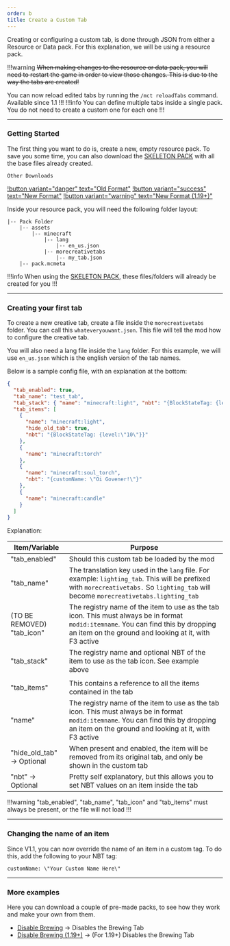 ```yaml
---
order: b
title: Create a Custom Tab
---
```

Creating or configuring a custom tab, is done through JSON from either a Resource or Data pack. For this explanation, we will be using a resource pack.

!!!warning
~~When making changes to the resource or data pack, you will need to restart the game in order to view those changes. This is due to the way the tabs are created!~~

You can now reload edited tabs by running the `/mct reloadTabs` command. Available since 1.1
!!!
!!!info
You can define multiple tabs inside a single pack. You do not need to create a custom one for each one
!!!

***

### Getting Started
The first thing you want to do is, create a new, empty resource pack. To save you some time, you can also download the [SKELETON PACK](https://cdn.firstdarkdev.xyz/curse/mct/dl/skeleton_pack_v2.zip) with all the base files already created.

`Other Downloads`

[!button variant="danger" text="Old Format"](https://cdn.firstdarkdev.xyz/curse/mct/dl/skeleton_pack.zip) [!button variant="success" text="New Format"](https://cdn.firstdarkdev.xyz/curse/mct/dl/skeleton_pack_v2.zip) [!button variant="warning" text="New Format (1.19+)"](https://cdn.firstdarkdev.xyz/curse/mct/dl/skeleton_pack_19_v2.zip)

Inside your resource pack, you will need the following folder layout:

```
|-- Pack Folder
    |-- assets
        |-- minecraft
            |-- lang
                |-- en_us.json
            |-- morecreativetabs
                |-- my_tab.json
    |-- pack.mcmeta
``` 

!!!info
When using the [SKELETON PACK](https://cdn.firstdarkdev.xyz/curse/mct/dl/skeleton_pack_v2.zip), these files/folders will already be created for you
!!!

---

### Creating your first tab
To create a new creative tab, create a file inside the `morecreativetabs` folder. You can call this `whateveryouwant.json`. This file will tell the mod how to configure the creative tab.

You will also need a lang file inside the `lang` folder. For this example, we will use `en_us.json` which is the english version of the tab names.

Below is a sample config file, with an explanation at the bottom:

```json
{
  "tab_enabled": true,
  "tab_name": "test_tab",
  "tab_stack": { "name": "minecraft:light", "nbt": "{BlockStateTag: {level:\"4\"}}"},
  "tab_items": [
    {
      "name": "minecraft:light",
      "hide_old_tab": true,
      "nbt": "{BlockStateTag: {level:\"10\"}}"
    },
    {
      "name": "minecraft:torch"
    },
    {
      "name": "minecraft:soul_torch",
      "nbt": "{customName: \"Oi Govener!\"}"
    },
    {
      "name": "minecraft:candle"
    }
  ]
}

```

Explanation:

| Item/Variable              | Purpose                                                                                                                                                                                     |
|----------------------------|---------------------------------------------------------------------------------------------------------------------------------------------------------------------------------------------|
| "tab_enabled"              | Should this custom tab be loaded by the mod                                                                                                                                                 |
| "tab_name"                 | The translation key used in the `lang` file. For example: `lighting_tab`. This will be prefixed with `morecreativetabs.` So `lighting_tab` will become `morecreativetabs.lighting_tab`      |
| (TO BE REMOVED) "tab_icon" | The registry name of the item to use as the tab icon. This must always be in format `modid:itemname`. You can find this by dropping an item on the ground and looking at it, with F3 active |
| "tab_stack"                | The registry name and optional NBT of the item to use as the tab icon. See example above |                                                                                                   |
|                            |                                                                                                                                                                                             |
| "tab_items"                | This contains a reference to all the items contained in the tab                                                                                                                             |
| "name"                     | The registry name of the item to use as the tab icon. This must always be in format `modid:itemname`. You can find this by dropping an item on the ground and looking at it, with F3 active |
| "hide_old_tab" -> Optional | When present and enabled, the item will be removed from its original tab, and only be shown in the custom tab                                                                               |
| "nbt" -> Optional          | Pretty self explanatory, but this allows you to set NBT values on an item inside the tab                                                                                                    |

!!!warning
"tab_enabled", "tab_name", "tab_icon" and "tab_items" must always be present, or the file will not load
!!!

---

### Changing the name of an item

Since V1.1, you can now override the name of an item in a custom tag. To do this, add the following to your NBT tag:

```
customName: \"Your Custom Name Here\"
```

---

### More examples

Here you can download a couple of pre-made packs, to see how they work and make your own from them.

* [Disable Brewing](https://cdn.firstdarkdev.xyz/curse/mct/dl/disable_brewing.zip) -> Disables the Brewing Tab
* [Disable Brewing (1.19+)](https://cdn.firstdarkdev.xyz/curse/mct/dl/disable_brewing_v2.zip) -> (For 1.19+) Disables the Brewing Tab

